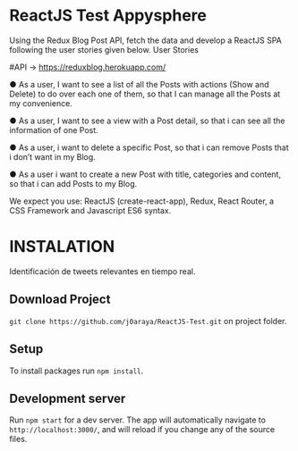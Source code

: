 # ReactJS Test Appysphere


Using the Redux Blog Post API, fetch the data and develop a ReactJS SPA following the user stories given below.
User Stories

#API -> https://reduxblog.herokuapp.com/

● As a user, I want to see a list of all the Posts with actions (Show and Delete) to do over each one of them, so that I can manage all the Posts at my convenience.

● As a user, I want to see a view with a Post detail, so that i can see all the information of one Post.

● As a user, i want to delete a specific Post, so that i can remove Posts that i don’t want in my Blog.

● As a user i want to create a new Post with title, categories and content, so that i can add Posts to my Blog.

We expect you use: ReactJS (create-react-app), Redux, React Router, a CSS Framework and Javascript ES6 syntax.

# INSTALATION

Identificación de tweets relevantes en tiempo real.

## Download Project

`git clone https://github.com/j0araya/ReactJS-Test.git` on project folder. 

## Setup

To install packages run `npm install`.

## Development server

Run `npm start` for a dev server. The app will automatically navigate to `http://localhost:3000/`, and will reload if you change any of the source files.
